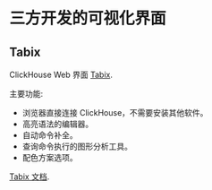 # 三方开发的可视化界面

## Tabix

ClickHouse Web 界面 [Tabix](https://github.com/tabixio/tabix).

主要功能:

- 浏览器直接连接 ClickHouse，不需要安装其他软件。
- 高亮语法的编辑器。
- 自动命令补全。
- 查询命令执行的图形分析工具。
- 配色方案选项。

[Tabix 文档](https://tabix.io/doc/).


